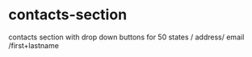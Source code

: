 # contacts-section
contacts section with drop down buttons for 50 states / address/ email /first+lastname
